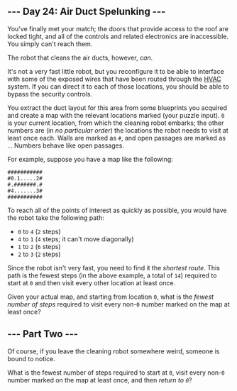 ## \--- Day 24: Air Duct Spelunking ---

You've finally met your match; the doors that provide access to the roof
are locked tight, and all of the controls and related electronics are
inaccessible. You simply can't reach them.

The robot that cleans the air ducts, however, *can*.

It's not a very fast
<span title="The Brave Little Air Duct Cleaning Robot That Could">little
robot</span>, but you reconfigure it to be able to interface with some
of the exposed wires that have been routed through the
[HVAC](https://en.wikipedia.org/wiki/HVAC) system. If you can direct it
to each of those locations, you should be able to bypass the security
controls.

You extract the duct layout for this area from some blueprints you
acquired and create a map with the relevant locations marked (your
puzzle input). `0` is your current location, from which the cleaning
robot embarks; the other numbers are (in *no particular order*) the
locations the robot needs to visit at least once each. Walls are marked
as `#`, and open passages are marked as `.`. Numbers behave like open
passages.

For example, suppose you have a map like the following:

    ###########
    #0.1.....2#
    #.#######.#
    #4.......3#
    ###########

To reach all of the points of interest as quickly as possible, you would
have the robot take the following path:

  - `0` to `4` (`2` steps)
  - `4` to `1` (`4` steps; it can't move diagonally)
  - `1` to `2` (`6` steps)
  - `2` to `3` (`2` steps)

Since the robot isn't very fast, you need to find it the *shortest
route*. This path is the fewest steps (in the above example, a total of
`14`) required to start at `0` and then visit every other location at
least once.

Given your actual map, and starting from location `0`, what is the
*fewest number of steps* required to visit every non-`0` number marked
on the map at least once?


## \--- Part Two ---

Of course, if you leave the cleaning robot somewhere weird, someone is
bound to notice.

What is the fewest number of steps required to start at `0`, visit every
non-`0` number marked on the map at least once, and then *return to
`0`*?

